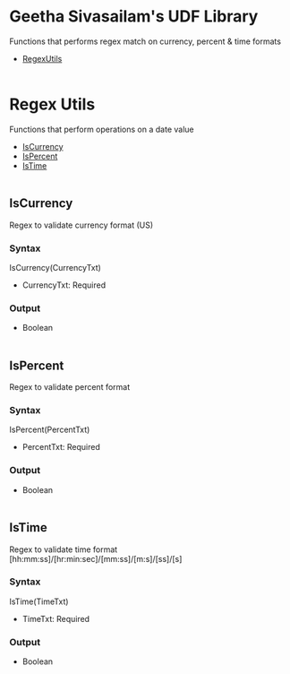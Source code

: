 # Geetha Sivasailam's UDF Library
Functions that performs regex match on currency, percent & time formats
* [RegexUtils](https://github.com/pnp/customfunctions-samples/tree/main/samples/Regex-Functions#Regex-Utils)
</br></br>

# Regex Utils
Functions that perform operations on a date value
* [IsCurrency](https://github.com/pnp/customfunctions-samples/tree/main/samples/Regex-Functions#IsCurrency)
* [IsPercent](https://github.com/pnp/customfunctions-samples/tree/main/samples/Regex-Functions#IsPercent)
* [IsTime](https://github.com/pnp/customfunctions-samples/tree/main/samples/Regex-Functions#IsTime)
</br></br>

## IsCurrency
Regex to validate currency format (US)
### Syntax
IsCurrency(CurrencyTxt)
* CurrencyTxt: Required
### Output
* Boolean
</br></br>


## IsPercent
Regex to validate percent format
### Syntax
IsPercent(PercentTxt)
* PercentTxt: Required
### Output
* Boolean
</br></br>


## IsTime
Regex to validate time format [hh:mm:ss]/[hr:min:sec]/[mm:ss]/[m:s]/[ss]/[s]
### Syntax
IsTime(TimeTxt)
* TimeTxt: Required
### Output
* Boolean
</br></br>
